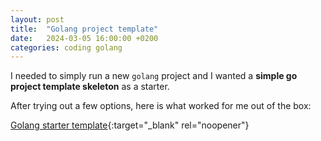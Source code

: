 ```yaml
---
layout: post
title:  "Golang project template"
date:   2024-03-05 16:00:00 +0200
categories: coding golang
---
```

I needed to simply run a new `golang` project and I wanted a **simple go project template skeleton** as a starter.

After trying out a few options, here is what worked for me out of the box:

[Golang starter template][golang-starter-template]{:target="_blank" rel="noopener"}

[golang-starter-template]: https://github.com/golang-standards/project-layout
